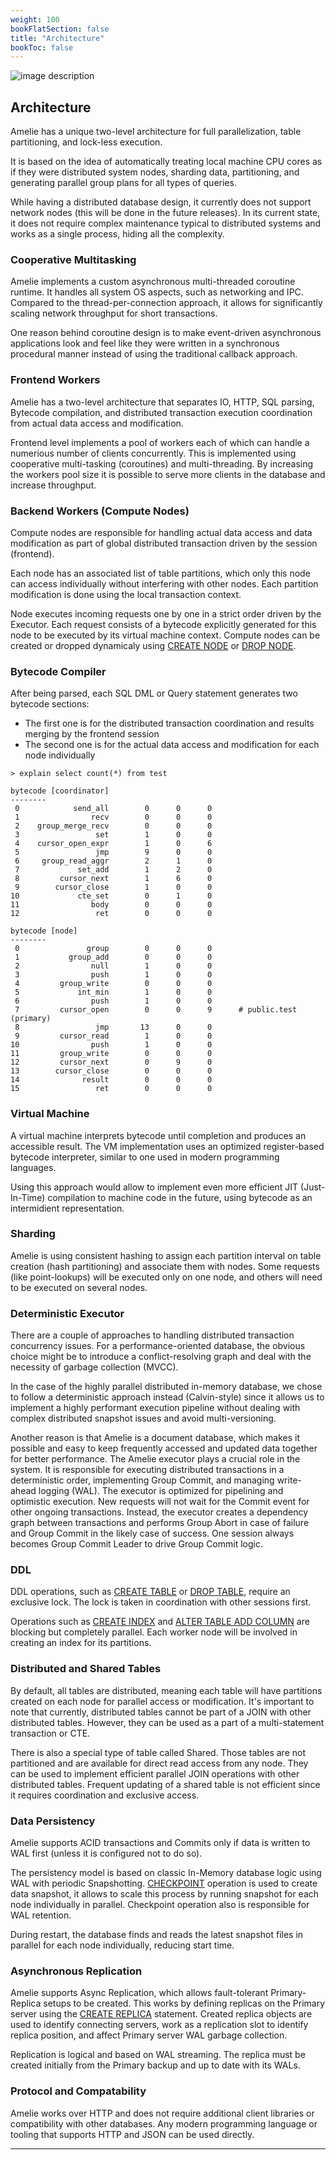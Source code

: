 ```yaml
---
weight: 100
bookFlatSection: false
title: "Architecture"
bookToc: false
---
```


![image description](/docs/architecture/architecture.png)

## Architecture

Amelie has a unique two-level architecture for full parallelization, table partitioning, and lock-less execution.

It is based on the idea of automatically treating local machine CPU cores as if they were distributed system nodes,
sharding data, partitioning, and generating parallel group plans for all types of queries.

While having a distributed database design, it currently does not support network nodes
(this will be done in the future releases). In its current state, it does not require complex maintenance
typical to distributed systems and works as a single process, hiding all the complexity.

### Cooperative Multitasking

Amelie implements a custom asynchronous multi-threaded coroutine runtime. It handles all system OS aspects, such as networking and IPC.
Compared to the thread-per-connection approach, it allows for significantly scaling network throughput for short transactions.

One reason behind coroutine design is to make event-driven asynchronous applications look and feel like they were written in a
synchronous procedural manner instead of using the traditional callback approach.

### Frontend Workers

Amelie has a two-level architecture that separates IO, HTTP, SQL parsing,
Bytecode compilation, and distributed transaction execution coordination from actual data access and modification.

Frontend level implements a pool of workers each of which can handle a numerious number of clients concurrently.
This is implemented using cooperative multi-tasking (coroutines) and multi-threading.
By increasing the workers pool size it is possible to serve more clients in the database and
increase throughput.

### Backend Workers (Compute Nodes)

Compute nodes are responsible for handling actual data access and data modification as part of global distributed
transaction driven by the session (frontend).

Each node has an associated list of table partitions, which only this node can access individually without
interfering with other nodes. Each partition modification is done using the local transaction context.

Node executes incoming requests one by one in a strict order driven by the Executor.
Each request consists of a bytecode explicitly generated for this node to be executed by its virtual machine context.
Compute nodes can be created or dropped dynamicaly using [CREATE NODE](/docs/cluster/create) or [DROP NODE](/docs/cluster/drop).

### Bytecode Compiler

After being parsed, each SQL DML or Query statement generates two bytecode sections:

* The first one is for the distributed transaction coordination and results merging by the frontend session
* The second one is for the actual data access and modification for each node individually

```text {style="github-dark"}
> explain select count(*) from test

bytecode [coordinator]
--------
 0            send_all        0      0      0
 1                recv        0      0      0
 2    group_merge_recv        0      0      0
 3                 set        1      0      0
 4    cursor_open_expr        1      0      6
 5                 jmp        9      0      0
 6     group_read_aggr        2      1      0
 7             set_add        1      2      0
 8         cursor_next        1      6      0
 9        cursor_close        1      0      0
10             cte_set        0      1      0
11                body        0      0      0
12                 ret        0      0      0

bytecode [node]
--------
 0               group        0      0      0
 1           group_add        0      0      0
 2                null        1      0      0
 3                push        1      0      0
 4         group_write        0      0      0
 5             int_min        1      0      0
 6                push        1      0      0
 7         cursor_open        0      0      9      # public.test (primary)
 8                 jmp       13      0      0
 9         cursor_read        1      0      0
10                push        1      0      0
11         group_write        0      0      0
12         cursor_next        0      9      0
13        cursor_close        0      0      0
14              result        0      0      0
15                 ret        0      0      0
```

### Virtual Machine

A virtual machine interprets bytecode until completion and produces an accessible result.
The VM implementation uses an optimized register-based bytecode interpreter, similar to one used in modern
programming languages.

Using this approach would allow to implement even more efficient JIT (Just-In-Time) compilation to machine
code in the future, using bytecode as an intermidient representation.

### Sharding

Amelie is using consistent hashing to assign each partition interval on table creation
(hash partitioning) and associate them with nodes. Some requests (like point-lookups) will be
executed only on one node, and others will need to be executed on several nodes.

### Deterministic Executor

There are a couple of approaches to handling distributed transaction concurrency issues. For a
performance-oriented database, the obvious choice might be to introduce a conflict-resolving graph and
deal with the necessity of garbage collection (MVCC).

In the case of the highly parallel distributed in-memory database, we chose to follow a deterministic approach instead
(Calvin-style) since it allows us to implement a highly performant execution pipeline without
dealing with complex distributed snapshot issues and avoid multi-versioning.

Another reason is that Amelie is a document database, which makes it possible and easy to keep frequently accessed
and updated data together for better performance. The Amelie executor plays a crucial role in the system.
It is responsible for executing distributed transactions in a deterministic order, implementing Group Commit,
and managing write-ahead logging (WAL).  The executor is optimized for pipelining and optimistic execution.
New requests will not wait for the Commit event for other ongoing transactions. Instead, the executor creates
a dependency graph between transactions and performs Group Abort in case of failure and Group Commit in
the likely case of success. One session always becomes Group Commit Leader to drive Group Commit logic.

### DDL

DDL operations, such as [CREATE TABLE](/docs/sql/ddl/tables/create) or [DROP TABLE](/docs/sql/ddl/tables/drop), require an exclusive lock.
The lock is taken in coordination with other sessions first.

Operations such as [CREATE INDEX](/docs/sql/ddl/indexes/create) and [ALTER TABLE ADD COLUMN](/docs/sql/ddl/tables/alter) are
blocking but completely parallel. Each worker node will be involved in creating an index for its partitions.

### Distributed and Shared Tables

By default, all tables are distributed, meaning each table will have partitions created on each node for
parallel access or modification. It's important to note that currently, distributed tables cannot be part of a
JOIN with other distributed tables. However, they can be used as a part of a multi-statement transaction or CTE.

There is also a special type of table called Shared. Those tables are not partitioned and are available for
direct read access from any node. They can be used to implement efficient parallel JOIN operations with
other distributed tables. Frequent updating of a shared table is not efficient since it requires coordination
and exclusive access.

### Data Persistency

Amelie supports ACID transactions and Commits only if data is written to WAL first (unless it is configured not to do so).

The persistency model is based on classic In-Memory database logic using WAL with periodic Snapshotting.
[CHECKPOINT](/docs/storage/checkpoint) operation is used to create data snapshot, it allows to scale this process by
running snapshot for each node individually in parallel. Checkpoint operation also is responsible for WAL retention.

During restart, the database finds and reads the latest snapshot files in parallel for each node individually,
reducing start time.

### Asynchronous Replication

Amelie supports Async Replication, which allows fault-tolerant Primary-Replica setups to be created.
This works by defining replicas on the Primary server using the [CREATE REPLICA](/docs/repl/create) statement.
Created replica objects are used to identify connecting servers, work as a replication slot to identify replica
position, and affect Primary server WAL garbage collection.

Replication is logical and based on WAL streaming. The replica must be created initially from the Primary
backup and up to date with its WALs.

### Protocol and Compatability

Amelie works over HTTP and does not require additional client libraries or compatibility with other databases.
Any modern programming language or tooling that supports HTTP and JSON can be used directly.

---
